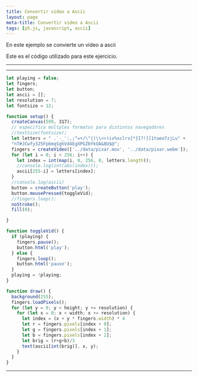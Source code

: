 ```yaml
---
title: Convertir video a Ascii
layout: page
meta-title: Convertir video a Ascii
tags: [p5.js, javascript, ascii]
---
```


<div id="sketch-holder"></div>

En este ejemplo se convierte un video a ascii

Este es el código utilizado para este ejercicio.

---

<script src="https://cdnjs.cloudflare.com/ajax/libs/p5.js/1.0.0/p5.js"></script>

<script>
let playing = false;
let fingers;
let button;
let ascii = [];
let resolution = 7;
let fontsize = 12;

function setup() {
  createCanvas(503, 238);
  // especifica múltples formatos para distintos navegadores
  //textSize(fontsize);
  let letters = "@&%#*vi<>+=^;,:'. ";//" .`-_':,;^=+/\"|)\\<>)iv%xclrs{*}I?!][1taeo7zjLu" +
  //"nT#JCwfy325Fp6mqSghVd4EgXPGZbYkOA&8U$@";
  fingers = createVideo(['../data/homero.mov', '../data/homero.webm']);
  for (let i = 0; i < 256; i++) {
    let index = int(map(i, 0, 256, 0, letters.length));
    ascii[i] = letters[index];
  }
  //console.log(ascii)
  button = createButton('play');
  button.mousePressed(toggleVid);
  //fingers.loop();
  noStroke();
  fill(0);
}

function toggleVid() {
  if (playing) {
    fingers.pause();
    button.html('play');
  } else {
    fingers.loop();
    button.html('pause');
  }
  playing = !playing;
}

function draw() {
  background(255);
  fingers.loadPixels();
  for (let y = 0; y < height; y += resolution) {
    for (let x = 0; x < width; x += resolution) {
      let index = (x + y * fingers.width) * 4
      let r = fingers.pixels[index + 0];
      let g = fingers.pixels[index + 1];
      let b = fingers.pixels[index + 2];
      let brig = (r+g+b)/3
      text(ascii[int(brig)], x, y);
    }
  }
}
</script>

---

```javascript
let playing = false;
let fingers;
let button;
let ascii = [];
let resolution = 7;
let fontsize = 12;

function setup() {
  createCanvas(599, 317);
  // especifica múltples formatos para distintos navegadores
  //textSize(fontsize);
  let letters = " .`-_':,;^=+/\"|)\\<>)iv%xclrs{*}I?!][1taeo7zjLu" +
  "nT#JCwfy325Fp6mqSghVd4EgXPGZbYkOA&8U$@";
  fingers = createVideo(['../data/pixar.mov', '../data/pixar.webm']);
  for (let i = 0; i < 256; i++) {
    let index = int(map(i, 0, 256, 0, letters.length));
    //console.log(int(abs(index)));
    ascii[255-i] = letters[index];
  }
  //console.log(ascii)
  button = createButton('play');
  button.mousePressed(toggleVid);
  //fingers.loop();
  noStroke();
  fill(0);

}

function toggleVid() {
  if (playing) {
    fingers.pause();
    button.html('play');
  } else {
    fingers.loop();
    button.html('pause');
  }
  playing = !playing;
}

function draw() {
  background(255);
  fingers.loadPixels();
  for (let y = 0; y < height; y += resolution) {
    for (let x = 0; x < width; x += resolution) {
      let index = (x + y * fingers.width) * 4
      let r = fingers.pixels[index + 0];
      let g = fingers.pixels[index + 1];
      let b = fingers.pixels[index + 2];
      let brig = (r+g+b)/3
      text(ascii[int(brig)], x, y);
    }
  }
}
```

---